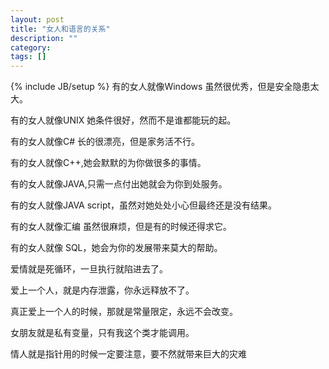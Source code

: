 ```yaml
---
layout: post
title: "女人和语言的关系"
description: ""
category: 
tags: []
---
```

{% include JB/setup %}
有的女人就像Windows 虽然很优秀，但是安全隐患太大。 

有的女人就像UNIX  她条件很好，然而不是谁都能玩的起。 

有的女人就像C# 长的很漂亮，但是家务活不行。 

有的女人就像C++,她会默默的为你做很多的事情。 

有的女人就像JAVA,只需一点付出她就会为你到处服务。 

有的女人就像JAVA script，虽然对她处处小心但最终还是没有结果。 

有的女人就像汇编 虽然很麻烦，但是有的时候还得求它。 

有的女人就像 SQL，她会为你的发展带来莫大的帮助。 

爱情就是死循环，一旦执行就陷进去了。 

爱上一个人，就是内存泄露，你永远释放不了。 

真正爱上一个人的时候，那就是常量限定，永远不会改变。 

女朋友就是私有变量，只有我这个类才能调用。 

情人就是指针用的时候一定要注意，要不然就带来巨大的灾难 
